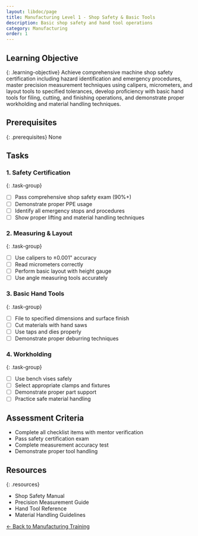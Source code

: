 ```yaml
---
layout: libdoc/page
title: Manufacturing Level 1 - Shop Safety & Basic Tools
description: Basic shop safety and hand tool operations
category: Manufacturing
order: 1
---
```


## Learning Objective
{: .learning-objective}
Achieve comprehensive machine shop safety certification including hazard identification and emergency procedures, master precision measurement techniques using calipers, micrometers, and layout tools to specified tolerances, develop proficiency with basic hand tools for filing, cutting, and finishing operations, and demonstrate proper workholding and material handling techniques.

## Prerequisites
{: .prerequisites}
None

## Tasks

### 1. Safety Certification
{: .task-group}
- [ ] Pass comprehensive shop safety exam (90%+)
- [ ] Demonstrate proper PPE usage
- [ ] Identify all emergency stops and procedures
- [ ] Show proper lifting and material handling techniques

### 2. Measuring & Layout
{: .task-group}
- [ ] Use calipers to ±0.001" accuracy
- [ ] Read micrometers correctly
- [ ] Perform basic layout with height gauge
- [ ] Use angle measuring tools accurately

### 3. Basic Hand Tools
{: .task-group}
- [ ] File to specified dimensions and surface finish
- [ ] Cut materials with hand saws
- [ ] Use taps and dies properly
- [ ] Demonstrate proper deburring techniques

### 4. Workholding
{: .task-group}
- [ ] Use bench vises safely
- [ ] Select appropriate clamps and fixtures
- [ ] Demonstrate proper part support
- [ ] Practice safe material handling

## Assessment Criteria
- Complete all checklist items with mentor verification
- Pass safety certification exam
- Complete measurement accuracy test
- Demonstrate proper tool handling

## Resources
{: .resources}
- Shop Safety Manual
- Precision Measurement Guide
- Hand Tool Reference
- Material Handling Guidelines

[← Back to Manufacturing Training](../)